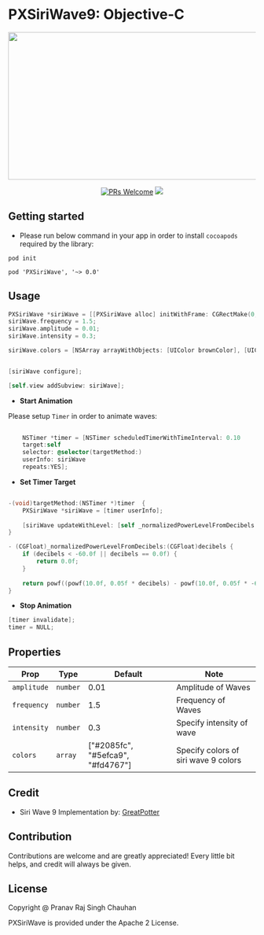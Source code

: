 # PXSiriWave9: Objective-C

<p align="center">
  <img src="https://raw.githubusercontent.com/prscX/PXSiriWave9/master/assets/siriwave9.gif" width="600" height="300" />
</p>


<p align="center">
  <a href="https://github.com/prscX/PXSiriWave9/pulls"><img alt="PRs Welcome" src="https://img.shields.io/badge/PRs-welcome-brightgreen.svg" /></a>
  <a href="https://github.com/prscX/PXSiriWave9#License"><img src="https://img.shields.io/npm/l/react-native-siri-wave-view.svg?style=flat" /></a>
</p>


## Getting started

- Please run below command in your app in order to install `cocoapods` required by the library:

`pod init`

`pod 'PXSiriWave', '~> 0.0'`


## Usage

```objectivec
PXSiriWave *siriWave = [[PXSiriWave alloc] initWithFrame: CGRectMake(0, 0, 1000, 1000)];
siriWave.frequency = 1.5;
siriWave.amplitude = 0.01;
siriWave.intensity = 0.3;

siriWave.colors = [NSArray arrayWithObjects: [UIColor brownColor], [UIColor blueColor], [UIColor blackColor], nil];


[siriWave configure];

[self.view addSubview: siriWave];

```

- **Start Animation**

Please setup `Timer` in order to animate waves:

```objectivec
    
    NSTimer *timer = [NSTimer scheduledTimerWithTimeInterval: 0.10
    target:self
    selector: @selector(targetMethod:)
    userInfo: siriWave
    repeats:YES];

```

- **Set Timer Target**

```objectivec

-(void)targetMethod:(NSTimer *)timer  {
    PXSiriWave *siriWave = [timer userInfo];
    
    [siriWave updateWithLevel: [self _normalizedPowerLevelFromDecibels: .1]];
}

- (CGFloat)_normalizedPowerLevelFromDecibels:(CGFloat)decibels {
    if (decibels < -60.0f || decibels == 0.0f) {
        return 0.0f;
    }
    
    return powf((powf(10.0f, 0.05f * decibels) - powf(10.0f, 0.05f * -60.0f)) * (1.0f / (1.0f - powf(10.0f, 0.05f * -60.0f))), 1.0f / 2.0f);
}

```

- **Stop Animation**

```objectivec
[timer invalidate];
timer = NULL;
```


## Properties


| Prop              | Type       | Default | Note                                                                                                       |
| ----------------- | ---------- | ------- | ---------------------------------------------------------------------------------------------------------- |
| `amplitude`      | `number`     |    0.01     | Amplitude of Waves |
| `frequency`      | `number`     |    1.5     | Frequency of Waves |
| `intensity`      | `number`     |    0.3     | Specify intensity of wave |
| `colors`      | `array`     |    ["#2085fc", "#5efca9", "#fd4767"]     | Specify colors of siri wave 9 colors |


## Credit
- Siri Wave 9 Implementation by: [GreatPotter](https://github.com/GreatPotter)

## Contribution
Contributions are welcome and are greatly appreciated! Every little bit helps, and credit will always be given.

## License
Copyright @ Pranav Raj Singh Chauhan

PXSiriWave is provided under the Apache 2 License.


